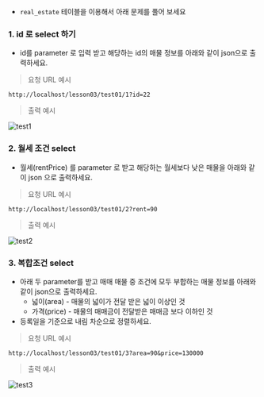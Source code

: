 * `real_estate` 테이블을 이용해서 아래 문제를 풀어 보세요

### 1. id 로 select 하기 

* id를 parameter 로 입력 받고 해당하는 id의 매물 정보를 아래와 같이 json으로 출력하세요. 

> 요청 URL 예시 

```
http://localhost/lesson03/test01/1?id=22
```

> 출력 예시  

![test1](/material/images/dulumary/web/springMybatis/test01_1_result.png)

### 2. 월세 조건 select

* 월세(rentPrice) 를 parameter 로 받고 해당하는 월세보다 낮은 매물을 아래와 같이 json 으로 출력하세요. 


> 요청 URL 예시 

```
http://localhost/lesson03/test01/2?rent=90
```

> 출력 예시  

![test2](/material/images/dulumary/web/springMybatis/test01_2_result.png)

### 3. 복합조건 select

* 아래 두 parameter를 받고 매매 매물 중 조건에 모두 부합하는 매물 정보를 아래와 같이 json으로 출력하세요. 
    * 넓이(area) - 매물의 넓이가 전달 받은 넓이 이상인 것
    * 가격(price) - 매물의 매매금이 전달받은 매매금 보다 이하인 것
* 등록일을 기준으로 내림 차순으로 정렬하세요.

> 요청 URL 예시 

```
http://localhost/lesson03/test01/3?area=90&price=130000
```

> 출력 예시  

![test3](/material/images/dulumary/web/springMybatis/test01_3_result.png)